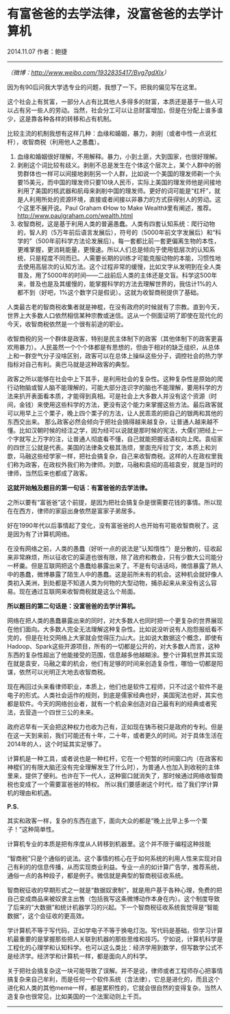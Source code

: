 # 有富爸爸的去学法律，没富爸爸的去学计算机

2014.11.07    作者：鲍捷

***

*（微博：<http://www.weibo.com/1932835417/Bvg7gdXlx>）*

因为有90后问我大学选专业的问题，我想了一下。把我的偏见写在这里。

这个社会上有贫富，一部分人占有比其他人多得多的财富，本质还是基于一些人可以占有另一些人的劳动。当然，社会分工可以让总财富增加，但是在分配上谁多谁少，这是靠各种各样的转移和占有机制。

比较主流的机制我想有这样几种：血缘和婚姻，暴力，剥削（或者中性一点说杠杆），收智商税（利用他人之愚蠢）。

1. 血缘和婚姻很好理解，不用解释。暴力，小到土匪，大到国家，也很好理解。
2. 剥削这个词比较有歧义。剥削不总是发生在个体这个层次上，某个人群中的弱势群体也一样可以间接地剥削另一个人群，比如说一个美国的理发师剃一个头要15美元，而中国的理发师只要10块人民币，实际上美国的理发师他是间接地利用了美国的核武器和航母来剥削中国的理发师。更好的词可能是“杠杆”，就是人利用所处的资源环境，直接或者间接以非暴力的方式获得别人的劳动。这个这里不展开说。Paul Graham 《How to Make Wealth》里有阐述，推荐。<http://www.paulgraham.com/wealth.html>
3. 收智商税，这是基于利用人类的普遍愚蠢。人类有四套认知系统：爬行动物的，智人的（5万年前后语言发展后），符号的（5000年前文字发展后）和“科学的”（500年前科学方法论发展后）。每一套都比前一套更偏离生物的本性，更难掌握，更消耗能量，更慢速。所以人们总是倾向于使用低层次的认知系统，只是程度不同而已。人需要长期的训练才可能克服动物的本能，习惯性地去使用高层次的认知方法。这个过程非常的缓慢，比如文字从发明到在全人类普及，用了5000年的时间——二战前后人类的主体还是文盲。科学这500年来，普及也是及其缓慢的，能掌握科学的方法去理解世界的，我估计1%的人都不到（好吧，1%这个数字只是假说）。这就为收智商税提供了基础。

人类最古老的智商税收集者就是神棍，在没有政府的时候就有了宗教。直到今天，世界上大多数人口依然相信某种宗教或迷信。这从一个侧面证明了即使在现代化的今天，收智商税依然是一个很有前途的职业。

收智商税的另一个群体是政客，特别是民主体制下的政客（其他体制下的政客更喜欢用暴力）。人民虽然一个个个体都是有思想的，但由于相对的缺乏组织，从总体上和一群空气分子没啥区别，政客可以在总体上操纵这些分子，调控社会的热力学指标对自己有利。奥巴马就是这种政客的典型。

政客之所以能够在社会中上下其手，是利用社会的复杂性。这种复杂性是原始的爬行动物脑或智人脑不能理解的，可能大部分连识字的脑也不能理解，要用科学的方法来扒开表面看本质，才能得到真相。可是社会上大多数人并没有这个资源（时间，金钱）来使用这些科学的方法，更没有这个能力来掌握这些方法。最后政客就可以用早上三个栗子，晚上四个栗子的方法，让人民乖乖的把自己的银两和其他的东西交出来。
那么政客必然会倾向于把社会搞得越来越复杂，让普通人越来越不懂。比如汉朝时候的经注之学，因为经可以说就是那时候的宪法，大儒们把经上一个字就写上万字的注，让普通人彻底看不懂，自己就能把握话语权向上爬。袁绍家的四世三公就是代表。美国的法律条文极其浩烦，里面充斥拉丁文，本质上和刘歆，马融这些经学家一样，把社会搞复杂，自己来收智商税。这样的人在政权里我们称为政客，在政权外我们称为律师。刘歆，马融和袁绍的高祖袁安，就是当时的律师，当然后来也都成了政客。

**这就开始触及题目的第一句话：有富爸爸的去学法律。**

之所以要有“富爸爸”这个前提，是因为把社会搞复杂是很需要花钱的事情。所以现在在西方，律师的家庭出身依然是富家子弟居多。

好在1990年代以后事情起了变化，没有富爸爸的人也开始有可能收智商税了。这是因为有了计算机网络。

在没有网络之前，人类的愚蠢（好听一点的说法是”认知惰性”）是分散的，征收起来非常麻烦，所以征收它的渠道也很有限，除了政府和教会，只有少数大公司能分一杯羹。但是互联网把这个愚蠢给暴露出来了。不是有句话话吗，微信暴露了熟人中的愚蠢，微博暴露了陌生人中的愚蠢。这是前所未有的机会。这种机会就好像人类初入美洲，到处都是不知道人类为何物的大型动物，捕杀起来从来没有这么容易。现在通过互联网来收智商税就是这么个局面。

**所以题目的第二句话是：没富爸爸的去学计算机。**

网络在把人类的愚蠢暴露出来的同时，对大多数人也同时把一个更复杂的世界展现在他们面向。大多数人完全无法理解这种复杂性。比如说没听说有人抱怨报纸看不完的，但是在社交网络上大家就会觉得压力山大。比如说大数据这个概念，即使有Hadoop、Spark这些开源项目，所有的一切都是公开的，对大多数人而言，这种东西的复杂性超出了他能接受的范围，信息越多他越糊涂。整个计算机世界其实现在就是袁安，马融之辈的机会，他们有足够的时间来创造复杂性，哪怕一切都是阳谋，依然可以光明正大地去收智商税。

现在再回过头来看律师职业，本质上，他们也是软件工程师，只不过这个软件不是电子的形式。人类社会运作的规则，到底是儒家经典也好，美国宪法也好，其实也都是软件。今天的网络创业者，就有一个机会来创造对自己最有利的经典或者宪法，去营造一个四世三公的未来。

政府迟早有一天会把这种权力也收为己有，正如现在铸币税只是政府的专利。但是在这一天到来前，我们可能还有十年，二十年，或者更久的时间。对于具体生活在2014年的人，这个时延其实足够了。

计算机是一种工具，或者说也是一种杠杆，它在一个短暂的时间窗口内（在政客和神棍们的有限大脑还没有完全理解发生了什么时），为普通人也加入到收税的主体里来，提供了便利。也许在下一代人，这种窗口就消失了，那时候通过网络收智商税也变成了一个需要富爸爸的特权。
所以我们要感谢这个时代，给了我们学计算机的理由和机遇。

**P.S.**

其实和政客一样，复杂的东西在底下，面向大众的都是“晚上比早上多一个栗子！”这种简单性。

计算机专业的本质是把有序度从人转移到机器里。这个并不限于编程这种技能

“智商税”只是个通俗的说法。这个事情的核心在于如何系统的利用人性来实现对自己有利的的信息传播，从而实现商业利益。专业一点的如计算广告学，推荐系统，通俗一点的各种段子，都是例子。微信就是典型的智商税征收系统。

智商税征收的早期形式之一就是“数据奴隶制”，就是用户基于各种心理，免费的把自己变成商品来被奴隶主出售（包括我写这条微博动作本身在内）。这个制度导致了后来的“大数据”和统计机器学习的兴起。下一个智商税征收系统我觉得是“智能数据”，这个会征收的更高效。

学计算机不等于写代码，正如学电子不等于换电灯泡。写代码是基础，但学习计算机最重要的是掌握那些把人关联到机器的那些思维和技巧。宁如说，计算机科学是工程化的心理学和认知科学。也可以这么类比：经济学用到数学，但写数学公式不是经济学。经济学和计算机一样，都是面向人的科学。

关于把社会搞复杂这一块可能导致了误解。并不是说，律师或者工程师存心把事情搞复杂来自己牟利，而是任何一个软件系统（含法律），它总是进化的，而且这个进化和人类的其他meme一样，都是累积性的，它就会很自然的变得复杂。当然人造复杂也很常见，比如美国的一个法案动则上千页。

***

